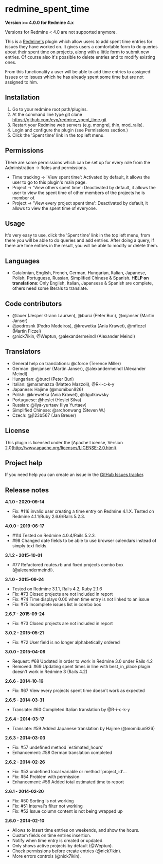 # redmine_spent_time
<b>Version >= 4.0.0 for Redmine 4.x</b>

Versions for Redmine < 4.0 are not supported anymore.

This is a [Redmine's](http://www.redmine.org) plugin which allow users to add spent time entries for issues they have worked on.
It gives users a comfortable form to do queries about their spent time on projects, along with a little form
to submit new entries. Of course also it's possible to delete entries and to modify existing ones.

From this functionality a user will be able to add time entries to assigned issues or to issues which he
has already spent some time but are not assigned to him.

## Installation

1. Go to your redmine root path/plugins.
2. At the command line type
    git clone https://github.com/eyp/redmine_spent_time.git
3. Restart your Redmine web servers (e.g. mongrel, thin, mod_rails).
4. Login and configure the plugin (see Permissions section.)
5. Click the 'Spent time' link in the top left menu.

## Permissions

There are some permissions which can be set up for every role from the Administration -> Roles and permissions.

* Time tracking -> 'View spent time': Activated by default, it allows the user to go to this plugin's main page.
* Project -> 'View others spent time': Deactivated by default, it allows the user to view the spent time of other members of the projects he is member of.
* Project -> 'View every project spent time': Deactivated by default, it allows to view the spent time of everyone.

## Usage

It's very easy to use, click the 'Spent time' link in the top left menu, from there you will be able to do queries and add entries. 
After doing a query, if there are time entries in the result, you will be able to modify or delete them.

## Languages

* Catalonian, English, French, German, Hungarian, Italian, Japanese, Polish, Portuguese, Russian, Simplified Chinese & Spanish.
<b>HELP on translations</b>: Only English, Italian, Japansese & Spanish are complete, others need some literals to translate.

## Code contributors

* @lauer (Jesper Grann Laursen), @burci (Peter Buri), @mjanser (Martin Janser)
* @pedrosnk (Pedro Medeiros), @krewetka (Ania Krawet), @mficzel (Martin Ficzel)
* @nick7ikin, @Weptun, @alexandermeindl (Alexander Meindl)

## Translators

* General help on translations: @cforce (Terence Miller)
* German: @mjanser (Martin Janser), @alexandermeindl (Alexander Meindl)
* Hungarian: @burci (Peter Buri)
* Italian: @maramazza (Matteo Mazzoli), @R-i-c-k-y
* Japanese: Hajime (@momibun926)
* Polish: @krewetka (Ania Krawet), @dgutkowsky
* Portuguese: @heslei (Heslei Silva)
* Russian: @ilya-yurtaev (Ilya Yurtaev)
* Simplified Chinese: @archonwang (Steven W.)
* Czech: @j123b567 (Jan Breuer)

## License

This plugin is licensed under the [Apache License, Version 2.0(http://www.apache.org/licenses/LICENSE-2.0.html).

## Project help

If you need help you can create an issue in the [GitHub Issues tracker](https://github.com/eyp/redmine_spent_time/issues).

## Release notes
<b>4.1.0 - 2020-09-14</b>
* Fix: #116 invalid user creating a time entry on Redmine 4.1.X. Tested on Redmine 4.1.1/Ruby 2.6.6/Rails 5.2.3.

<b>4.0.0 - 2019-06-17</b>
* #114 Tested on Redmine 4.0.4/Rails 5.2.3.
* #98 Changed date fields to be able to use browser calendars instead of simply text fields.

<b>3.1.2 - 2015-10-01</b>
* #77 Refactored routes.rb and fixed projects combo box (@alexandermeindl).

<b>3.1.0 - 2015-09-24</b>
* Tested on Redmine 3.1.1, Rails 4.2, Ruby 2.1.6
* Fix: #73 Closed projects are not included in report
* Fix: #74 Time displays 0.00 when time entry is not linked to an issue
* Fix: #75 Incomplete issues list in combo box

<b>2.6.7 - 2015-09-24</b>
* Fix: #73 Closed projects are not included in report

<b>3.0.2 - 2015-05-21</b>
* Fix: #72 User field is no longer alphabetically ordered

<b>3.0.0 - 2015-04-09</b>
* Request: #68 Updated in order to work in Redmine 3.0 under Rails 4.2
* Removed: #69 Updating spent times in line with best_in_place plugin doesn't work in Redmine 3 (Rails 4.2)

<b>2.6.6 - 2014-10-16</b>
* Fix: #67 View every projects spent time doesn't work as expected

<b>2.6.5 - 2014-03-31</b>
* Translate: #60 Completed Italian translation by @R-i-c-k-y

<b>2.6.4 - 2014-03-17</b>
* Translate: #59 Added Japanese translation by Hajime (@momibun926)

<b>2.6.3 - 2014-03-03</b>
* Fix: #57 undefined method `estimated_hours'
* Enhancement: #58 German translation completed

<b>2.6.2 - 2014-02-26</b>
* Fix: #53 undefined local variable or method `project_id'...
* Fix: #54 Problem with permission
* Enhancement: #56 Added total estimated time to report

<b>2.6.1 - 2014-02-20</b>
* Fix: #50 Sorting is not working
* Fix: #51 Interval's filter not working
* Fix: #52 Issue column content is not being wrapped up

<b>2.6.0 - 2014-02-10</b>
* Allows to insert time entries on weekends, and show the hours.
* Custom fields on time entries insertion.
* Notify when time entry is created or updated.
* Only shows active projects by default (@Weptun).
* Check permissions before create entries (@nick7ikin).
* More errors controls (@nick7ikin).
